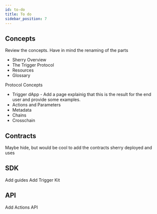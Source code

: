 ```yaml
---
id: to-do
title: To do
sidebar_position: 7
---
```



## Concepts

Review the concepts. Have in mind the renaming of the parts

- Sherry Overview
- The Trigger Protocol
- Resources
- Glossary

Protocol Concepts
- Trigger dApp - Add a page explainig that this is the result for the end user and provide some examples. 
- Actions and Parameters
- Metadata
- Chains
- Crosschain

## Contracts

Maybe hide, but would be cool to add the contracts sherry deployed and uses

## SDK

Add guides
Add Trigger Kit 

## API

Add Actions API